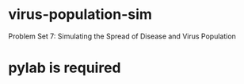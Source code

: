 # virus-population-sim
Problem Set 7: Simulating the Spread of Disease and Virus Population 

# pylab is required